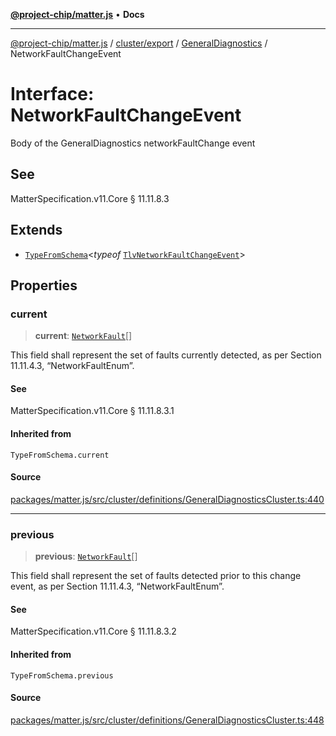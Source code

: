 [**@project-chip/matter.js**](../../../../../README.md) • **Docs**

***

[@project-chip/matter.js](../../../../../modules.md) / [cluster/export](../../../README.md) / [GeneralDiagnostics](../README.md) / NetworkFaultChangeEvent

# Interface: NetworkFaultChangeEvent

Body of the GeneralDiagnostics networkFaultChange event

## See

MatterSpecification.v11.Core § 11.11.8.3

## Extends

- [`TypeFromSchema`](../../../../../tlv/export/README.md#typefromschemas)\<*typeof* [`TlvNetworkFaultChangeEvent`](../README.md#tlvnetworkfaultchangeevent)\>

## Properties

### current

> **current**: [`NetworkFault`](../enumerations/NetworkFault.md)[]

This field shall represent the set of faults currently detected, as per Section 11.11.4.3,
“NetworkFaultEnum”.

#### See

MatterSpecification.v11.Core § 11.11.8.3.1

#### Inherited from

`TypeFromSchema.current`

#### Source

[packages/matter.js/src/cluster/definitions/GeneralDiagnosticsCluster.ts:440](https://github.com/project-chip/matter.js/blob/7a8cbb56b87d4ccf34bec5a9a95ab40a1711324f/packages/matter.js/src/cluster/definitions/GeneralDiagnosticsCluster.ts#L440)

***

### previous

> **previous**: [`NetworkFault`](../enumerations/NetworkFault.md)[]

This field shall represent the set of faults detected prior to this change event, as per Section 11.11.4.3,
“NetworkFaultEnum”.

#### See

MatterSpecification.v11.Core § 11.11.8.3.2

#### Inherited from

`TypeFromSchema.previous`

#### Source

[packages/matter.js/src/cluster/definitions/GeneralDiagnosticsCluster.ts:448](https://github.com/project-chip/matter.js/blob/7a8cbb56b87d4ccf34bec5a9a95ab40a1711324f/packages/matter.js/src/cluster/definitions/GeneralDiagnosticsCluster.ts#L448)
